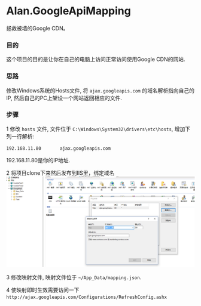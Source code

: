 # Alan.GoogleApiMapping
拯救被墙的Google CDN。

### 目的
这个项目的目的是让你在自己的电脑上访问正常访问使用Google CDN的网站.

### 思路
修改Windows系统的Hosts文件, 将 `ajax.googleapis.com` 的域名解析指向自己的IP, 然后自己的PC上架设一个网站返回相应的文件.

### 步骤

1 修改 `hosts` 文件, 文件位于 `C:\Windows\System32\drivers\etc\hosts`, 增加下列一行解析:
	
	192.168.11.80		ajax.googleapis.com

192.168.11.80是你的IP地址.

2 将项目clone下来然后发布到IIS里，绑定域名
![IIS](https://raw.githubusercontent.com/Allen-Wei/Alan.GoogleApiMapping/master/Images/iis_config.png)

3 修改映射文件, 映射文件位于 `~/App_Data/mapping.json`.

4 使映射即时生效需要访问一下 `http://ajax.googleapis.com/Configurations/RefreshConfig.ashx`


